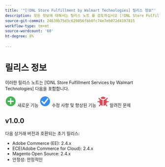 ```yaml
---
title: '"[!DNL Store Fulfillment by Walmart Technologies] 릴리스 정보"'
description: 모든 정보에 대해서는 릴리스 노트 를 검토하십시오 [!DNL Store Fulfillment by Walmart Technologies] 릴리스.
source-git-commit: 24639b75d3c629856fbb8fc74e7eb072d4197815
workflow-type: tm+mt
source-wordcount: '60'
ht-degree: 8%

---
```


# 릴리스 정보

이러한 릴리스 노트는 [!DNL Store Fulfillment Services by Walmart Technologies] 다음을 포함합니다.

![새로 만들기](../assets/new.svg) 새로운 기능
![해결된 문제](../assets/fix.svg) 수정 사항 및 향상된 기능
![알려진 문제](../assets/bug.svg) 알려진 문제

## v1.0.0

다음 상거래 버전과 호환되는 초기 릴리스:

* Adobe Commerce (EE): 2.4.x
* ECE(Adobe Commerce for Cloud): 2.4.x
* Magento Open Source: 2.4.x
* 안정성: 안정적인

